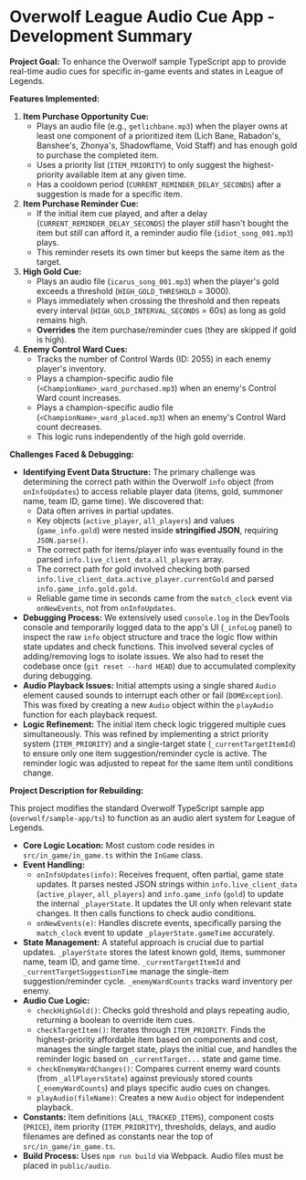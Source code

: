 # Overwolf League Audio Cue App - Development Summary

**Project Goal:** To enhance the Overwolf sample TypeScript app to provide real-time audio cues for specific in-game events and states in League of Legends.

**Features Implemented:**

1.  **Item Purchase Opportunity Cue:**
    - Plays an audio file (e.g., `getlichbane.mp3`) when the player owns at least one component of a prioritized item (Lich Bane, Rabadon's, Banshee's, Zhonya's, Shadowflame, Void Staff) and has enough gold to purchase the completed item.
    - Uses a priority list (`ITEM_PRIORITY`) to only suggest the highest-priority available item at any given time.
    - Has a cooldown period (`CURRENT_REMINDER_DELAY_SECONDS`) after a suggestion is made for a specific item.
2.  **Item Purchase Reminder Cue:**
    - If the initial item cue played, and after a delay (`CURRENT_REMINDER_DELAY_SECONDS`) the player _still_ hasn't bought the item but _still_ can afford it, a reminder audio file (`idiot_song_001.mp3`) plays.
    - This reminder resets its own timer but keeps the same item as the target.
3.  **High Gold Cue:**
    - Plays an audio file (`icarus_song_001.mp3`) when the player's gold exceeds a threshold (`HIGH_GOLD_THRESHOLD` = 3000).
    - Plays immediately when crossing the threshold and then repeats every interval (`HIGH_GOLD_INTERVAL_SECONDS` = 60s) as long as gold remains high.
    - **Overrides** the item purchase/reminder cues (they are skipped if gold is high).
4.  **Enemy Control Ward Cues:**
    - Tracks the number of Control Wards (ID: 2055) in each enemy player's inventory.
    - Plays a champion-specific audio file (`<ChampionName>_ward_purchased.mp3`) when an enemy's Control Ward count increases.
    - Plays a champion-specific audio file (`<ChampionName>_ward_placed.mp3`) when an enemy's Control Ward count decreases.
    - This logic runs independently of the high gold override.

**Challenges Faced & Debugging:**

- **Identifying Event Data Structure:** The primary challenge was determining the correct path within the Overwolf `info` object (from `onInfoUpdates`) to access reliable player data (items, gold, summoner name, team ID, game time). We discovered that:
  - Data often arrives in partial updates.
  - Key objects (`active_player`, `all_players`) and values (`game_info.gold`) were nested inside **stringified JSON**, requiring `JSON.parse()`.
  - The correct path for items/player info was eventually found in the parsed `info.live_client_data.all_players` array.
  - The correct path for gold involved checking both parsed `info.live_client_data.active_player.currentGold` and parsed `info.game_info.gold.gold`.
  - Reliable game time in seconds came from the `match_clock` event via `onNewEvents`, not from `onInfoUpdates`.
- **Debugging Process:** We extensively used `console.log` in the DevTools console and temporarily logged data to the app's UI (`_infoLog` panel) to inspect the raw `info` object structure and trace the logic flow within state updates and check functions. This involved several cycles of adding/removing logs to isolate issues. We also had to reset the codebase once (`git reset --hard HEAD`) due to accumulated complexity during debugging.
- **Audio Playback Issues:** Initial attempts using a single shared `Audio` element caused sounds to interrupt each other or fail (`DOMException`). This was fixed by creating a new `Audio` object within the `playAudio` function for each playback request.
- **Logic Refinement:** The initial item check logic triggered multiple cues simultaneously. This was refined by implementing a strict priority system (`ITEM_PRIORITY`) and a single-target state (`_currentTargetItemId`) to ensure only one item suggestion/reminder cycle is active. The reminder logic was adjusted to repeat for the same item until conditions change.

**Project Description for Rebuilding:**

This project modifies the standard Overwolf TypeScript sample app (`overwolf/sample-app/ts`) to function as an audio alert system for League of Legends.

- **Core Logic Location:** Most custom code resides in `src/in_game/in_game.ts` within the `InGame` class.
- **Event Handling:**
  - `onInfoUpdates(info)`: Receives frequent, often partial, game state updates. It parses nested JSON strings within `info.live_client_data` (`active_player`, `all_players`) and `info.game_info` (`gold`) to update the internal `_playerState`. It updates the UI only when relevant state changes. It then calls functions to check audio conditions.
  - `onNewEvents(e)`: Handles discrete events, specifically parsing the `match_clock` event to update `_playerState.gameTime` accurately.
- **State Management:** A stateful approach is crucial due to partial updates. `_playerState` stores the latest known gold, items, summoner name, team ID, and game time. `_currentTargetItemId` and `_currentTargetSuggestionTime` manage the single-item suggestion/reminder cycle. `_enemyWardCounts` tracks ward inventory per enemy.
- **Audio Cue Logic:**
  - `checkHighGold()`: Checks gold threshold and plays repeating audio, returning a boolean to override item cues.
  - `checkTargetItem()`: Iterates through `ITEM_PRIORITY`. Finds the highest-priority affordable item based on components and cost, manages the single target state, plays the initial cue, and handles the reminder logic based on `_currentTarget...` state and game time.
  - `checkEnemyWardChanges()`: Compares current enemy ward counts (from `_allPlayersState`) against previously stored counts (`_enemyWardCounts`) and plays specific audio cues on changes.
  - `playAudio(fileName)`: Creates a new `Audio` object for independent playback.
- **Constants:** Item definitions (`ALL_TRACKED_ITEMS`), component costs (`PRICE`), item priority (`ITEM_PRIORITY`), thresholds, delays, and audio filenames are defined as constants near the top of `src/in_game/in_game.ts`.
- **Build Process:** Uses `npm run build` via Webpack. Audio files must be placed in `public/audio`.
